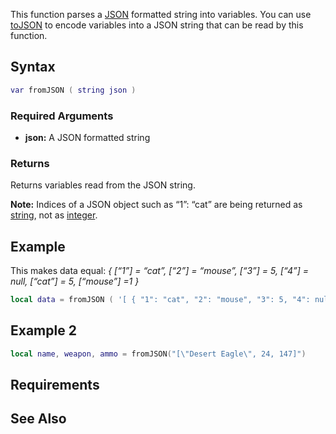 This function parses a [JSON](/JSON.md "wikilink") formatted string into variables. You can use [toJSON](/toJSON.md "wikilink") to encode variables into a JSON string that can be read by this function.

Syntax
------

``` lua
var fromJSON ( string json )
```

### Required Arguments

-   **json:** A JSON formatted string

### Returns

Returns variables read from the JSON string.

**Note:** Indices of a JSON object such as “1”: “cat” are being returned as [string](/string.md "wikilink"), not as [integer](/int.md "wikilink").

Example
-------

This makes data equal: *{ \[“1”\] = “cat”, \[“2”\] = “mouse”, \[“3”\] = 5, \[“4”\] = null, \[“cat”\] = 5, \[“mouse”\] =1 }*

``` lua
local data = fromJSON ( '[ { "1": "cat", "2": "mouse", "3": 5, "4": null, "cat":5, "mouse":1 } ]' )
```

Example 2
---------

``` lua
local name, weapon, ammo = fromJSON("[\"Desert Eagle\", 24, 147]")
```

Requirements
------------

See Also
--------
